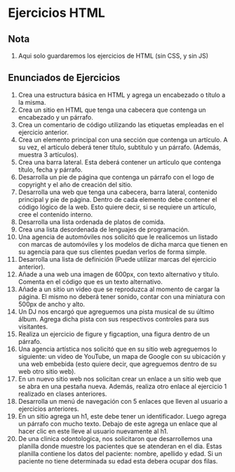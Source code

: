 # Ejercicios HTML

## Nota

1. Aqui solo guardaremos los ejercicios de HTML (sin CSS, y sin JS)


## Enunciados de Ejercicios

1. Crea una estructura básica en HTML y agrega un encabezado o título a la misma.
2. Crea un sitio en HTML que tenga una cabecera que contenga un encabezado y un párrafo.
3. Crea un comentario de código utilizando las etiquetas empleadas en el ejercicio anterior.
4. Crea un elemento principal con una sección que contenga un artículo. A su vez, el artículo deberá tener título, subtítulo y un párrafo. (Además, muestra 3 artículos).
5. Crea una barra lateral. Esta deberá contener un artículo que contenga título, fecha y párrafo.
6. Desarrolla un pie de página que contenga un párrafo con el logo de copyright y el año de creación del sitio.
7. Desarrolla una web que tenga una cabecera, barra lateral, contenido principal y pie de página. Dentro de cada elemento debe contener el código lógico de la web. Esto quiere decir, si se requiere un artículo, cree el contenido interno.
8. Desarrolla una lista ordenada de platos de comida.
9. Crea una lista desordenada de lenguajes de programación.
10. Una agencia de automóviles nos solicitó que le realicemos un listado con marcas de automóviles y los modelos de dicha marca que tienen en su agencia para que sus clientes puedan verlos de forma simple.
11. Desarrolla una lista de definición (Puede utilizar marcas del ejercicio anterior).
12. Añade a una web una imagen de 600px, con texto alternativo y título. Comenta en el código que es un texto alternativo.
13. Añade a un sitio un video que se reproduzca al momento de cargar la página. El mismo no deberá tener sonido, contar con una miniatura con 500px de ancho y alto.
14. Un DJ nos encargó que agreguemos una pista musical de su último álbum. Agrega dicha pista con sus respectivos controles para sus visitantes.
15. Realiza un ejercicio de figure y figcaption, una figura dentro de un párrafo.
16. Una agencia artística nos solicitó que en su sitio web agreguemos lo siguiente: un video de YouTube, un mapa de Google con su ubicación y una web embebida (esto quiere decir, que agreguemos dentro de su web otro sitio web).
17. En un nuevo sitio web nos solicitan crear un enlace a un sitio web que se abra en una pestaña nueva. Además, realiza otro enlace al ejercicio 1 realizado en clases anteriores.
18. Desarrolla un menú de navegación con 5 enlaces que lleven al usuario a ejercicios anteriores.
19. En un sitio agrega un h1, este debe tener un identificador. Luego agrega un párrafo con mucho texto. Debajo de este agrega un enlace que al hacer clic en este lleve al usuario nuevamente al h1.
20. De una clinica odontologica, nos solicitaron que desarrollemos una planilla donde muestre los pacientes que se atenderan en el dia. Estas planilla contiene los datos del paciente: nombre, apellido y edad. Si un paciente no tiene determinada su edad esta debera ocupar dos filas.